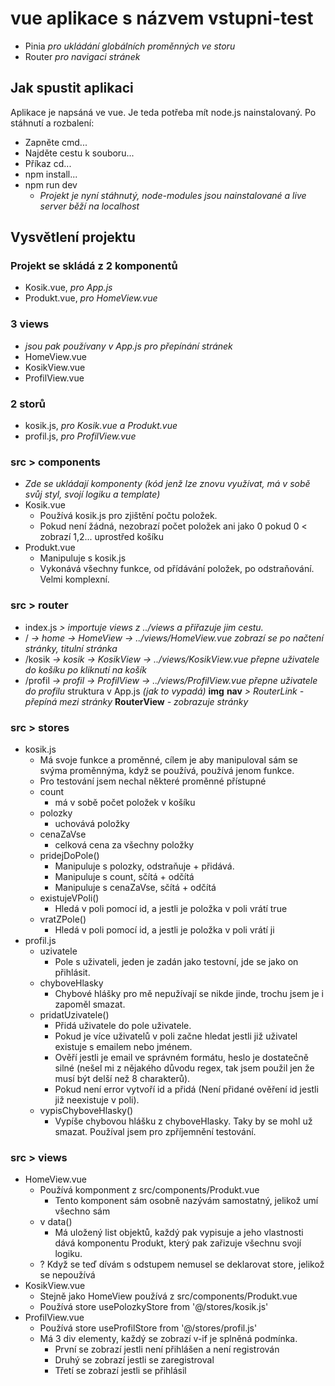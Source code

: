 # vue aplikace s názvem vstupni-test
- Pinia _pro ukládání globálních proměnných ve storu_
- Router _pro navigaci stránek_

## Jak spustit aplikaci
Aplikace je napsáná ve vue. Je teda potřeba mít node.js nainstalovaný.
Po stáhnutí a rozbalení:
- Zapněte cmd...
- Najděte cestu k souboru...
- Příkaz cd...
- npm install...
- npm run dev
  - _Projekt je nyní stáhnutý, node-modules jsou nainstalované a live server běží na localhost_

## Vysvětlení projektu
### Projekt se skládá z 2 komponentů
- Kosik.vue, _pro App.js_
- Produkt.vue, _pro HomeView.vue_
### 3 views
  - _jsou pak používany v App.js pro přepínání stránek_
- HomeView.vue
- KosikView.vue
- ProfilView.vue
### 2 storů
- kosik.js, _pro Kosik.vue a Produkt.vue_
- profil.js, _pro ProfilView.vue_
### src > components
  - _Zde se ukládají komponenty (kód jenž lze znovu využívat, má v sobě svůj styl, svojí logiku a template)_
- Kosik.vue
  - Používá kosik.js pro zjištění počtu položek.
  - Pokud není žádná, nezobrazí počet položek ani jako 0 pokud 0 < zobrazí 1,2... uprostřed košíku 
- Produkt.vue
  - Manipuluje s kosik.js
  - Vykonává všechny funkce, od přídávání položek, po odstraňování. Velmi komplexní. 
### src > router
- index.js _> importuje views z ../views a přiřazuje jim cestu._
- / _-> home -> HomeView -> ../views/HomeView.vue zobrazí se po načtení stránky, titulní stránka_
- /kosik _-> kosik -> KosikView -> ../views/KosikView.vue přepne uživatele do košíku po kliknutí na košík_
- /profil _-> profil -> ProfilView -> ../views/ProfilView.vue přepne uživatele do profilu_
struktura v App.js _(jak to vypadá)_
**img**
**nav** _> RouterLink - přepíná mezi stránky_
**RouterView** _- zobrazuje stránky_
### src > stores
- kosik.js
    - Má svoje funkce a proměnné, cílem je aby manipuloval sám se svýma proměnnýma, když se používá, používá jenom funkce.
    - Pro testování jsem nechal některé proměnné přístupné
  - count
    - má v sobě počet položek v košíku
  - polozky
    - uchovává položky
  - cenaZaVse  
    - celková cena za všechny položky
  - pridejDoPole()
    - Manipuluje s polozky, odstraňuje + přidává. 
    - Manipuluje s count, sčítá + odčítá
    - Manipuluje s cenaZaVse, sčítá + odčítá
  - existujeVPoli()
    - Hledá v poli pomocí id, a jestli je položka v poli vrátí true
  - vratZPole()
    - Hledá v poli pomocí id, a jestli je položka v poli vrátí ji
- profil.js
  - uzivatele
    - Pole s uživateli, jeden je zadán jako testovní, jde se jako on přihlásit.
  - chyboveHlasky
    - Chybové hlášky pro mě nepužívají se nikde jinde, trochu jsem je i zapoměl smazat.
  - pridatUzivatele()
    - Přidá uživatele do pole uživatele.
    - Pokud je více uživatelů v poli začne hledat jestli již uživatel existuje s emailem nebo jménem.
    - Ověří jestli je email ve správném formátu, heslo je dostatečně silné (nešel mi z nějakého důvodu regex, tak jsem použil jen že musí být delší než 8 charakterů).
    - Pokud není error vytvoří id a přidá (Není přidané ověření id jestli již neexistuje v poli).
  - vypisChyboveHlasky()
    - Vypíše chybovou hlášku z chyboveHlasky. Taky by se mohl už smazat. Používal jsem pro zpříjemnění testování.
### src > views
- HomeView.vue
  - Používá komponment z src/components/Produkt.vue
    - Tento komponent sám osobně nazývám samostatný, jelikož umí všechno sám
  - v data()
    - Má uložený list objektů, každý pak vypisuje a jeho vlastnosti dává komponentu Produkt, který pak zařizuje všechnu svojí logiku.
  - ? Když se teď dívám s odstupem nemusel se deklarovat store, jelikož se nepoužívá
- KosikView.vue
  - Stejně jako HomeView používá z src/components/Produkt.vue
  - Používá store usePolozkyStore from '@/stores/kosik.js'
- ProfilView.vue
  - Používá store useProfilStore from '@/stores/profil.js'
  - Má 3 div elementy, každý se zobrazí v-if je splněná podmínka.
    - První se zobrazí jestli není přihlášen a není registrován
    - Druhý se zobrazí jestli se zaregistroval
    - Třetí se zobrazí jestli se přihlásil
